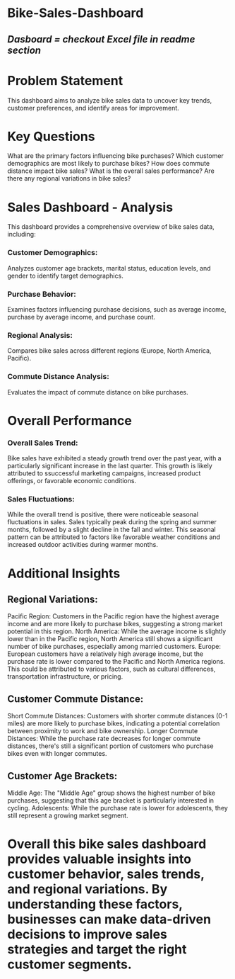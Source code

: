 # Bike-Sales-Dashboard

## _Dasboard = checkout Excel file in readme section_

# Problem Statement
This dashboard aims to analyze bike sales data to uncover key trends, customer preferences, and identify areas for improvement.

# Key Questions
What are the primary factors influencing bike purchases?
Which customer demographics are most likely to purchase bikes?
How does commute distance impact bike sales?
What is the overall sales performance?
Are there any regional variations in bike sales?

# Sales Dashboard - Analysis
This dashboard provides a comprehensive overview of bike sales data, including:

### Customer Demographics: 
Analyzes customer age brackets, marital status, education levels, and gender to identify target demographics.
### Purchase Behavior: 
Examines factors influencing purchase decisions, such as average income, purchase by average income, and purchase count.
### Regional Analysis: 
Compares bike sales across different regions (Europe, North America, Pacific).
### Commute Distance Analysis: 
Evaluates the impact of commute distance on bike purchases.

# Overall Performance

### Overall Sales Trend: 
Bike sales have exhibited a steady growth trend over the past year, with a particularly significant increase in the last quarter. This growth is likely attributed to ssuccessful marketing campaigns, increased product offerings, or favorable economic conditions.

### Sales Fluctuations: 
While the overall trend is positive, there were noticeable seasonal fluctuations in sales. Sales typically peak during the spring and summer months, followed by a slight decline in the fall and winter. This seasonal pattern can be attributed to factors like favorable weather conditions and increased outdoor activities during warmer months.

# Additional Insights

## Regional Variations:
Pacific Region: Customers in the Pacific region have the highest average income and are more likely to purchase bikes, suggesting a strong market potential in this region.
North America: While the average income is slightly lower than in the Pacific region, North America still shows a significant number of bike purchases, especially among married customers.
Europe: European customers have a relatively high average income, but the purchase rate is lower compared to the Pacific and North America regions. This could be attributed to various factors, such as cultural differences, transportation infrastructure, or pricing.

## Customer Commute Distance:
Short Commute Distances: Customers with shorter commute distances (0-1 miles) are more likely to purchase bikes, indicating a potential correlation between proximity to work and bike ownership.
Longer Commute Distances: While the purchase rate decreases for longer commute distances, there's still a significant portion of customers who purchase bikes even with longer commutes.

## Customer Age Brackets:
Middle Age: The "Middle Age" group shows the highest number of bike purchases, suggesting that this age bracket is particularly interested in cycling.
Adolescents: While the purchase rate is lower for adolescents, they still represent a growing market segment.

# Overall this bike sales dashboard provides valuable insights into customer behavior, sales trends, and regional variations. By understanding these factors, businesses can make data-driven decisions to improve sales strategies and target the right customer segments.
